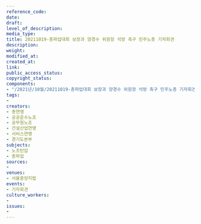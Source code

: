 ```yaml
---
reference_code: 
date: 
draft: 
level_of_description: 
media_type: 
title: 20211019-총파업대회 보장과 양경수 위원장 석방 촉구 민주노총 기자회견
description: 
weight: 
modified_at: 
created_at: 
link: 
public_access_status: 
copyright_status: 
components:
- "/2021년/10월/20211019-총파업대회 보장과 양경수 위원장 석방 촉구 민주노총 기자회견/_1D20028.jpg"
tags:
- 
creators:
- 총연맹
- 공공운수노조
- 공무원노조
- 건설산업연맹
- 서비스연맹
- 경기도본부
subjects:
- 노조탄압
- 총파업
sources:
- 
venues:
- 서울중앙지법
events:
- 기자회견
culture_workers:
- 
issues:
- 
---
```

